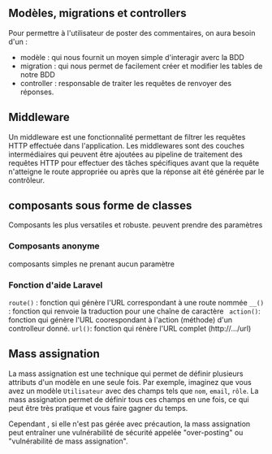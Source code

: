 ## Modèles, migrations et controllers

Pour permettre à l'utilisateur de poster des commentaires, on aura besoin d'un :
- modèle  : qui nous fournit un moyen simple d'interagir averc la BDD 
- migration : qui nous permet de facilement créer et modifier les tables de notre BDD
- controller : responsable de traiter les requêtes de renvoyer des réponses.

## Middleware

Un middleware est une fonctionnalité permettant de filtrer les requêtes HTTP effectuée dans l'application. Les middlewares sont des couches intermédiaires qui peuvent être ajoutées au pipeline de traitement des requêtes HTTP pour effectuer des tâches spécifiques avant que la requête n'atteigne le route appropriée ou après que la réponse ait été générée par le contrôleur.

## composants sous forme de classes
Composants les plus versatiles et robuste. peuvent prendre des paramètres

### Composants anonyme
composants simples ne prenant aucun paramètre

### Fonction d'aide Laravel
`route()` : fonction qui génère l'URL correspondant à une route nommée
`__()` :  fonction qui renvoie la traduction pour une chaîne de caractère
` action()`: fonction qui génère l'URL coorespondant à l'action (méthode) d'un controlleur donné.
`url()`: fonction qui rénère l'URL complet (http://.../url)

## Mass assignation 

La mass assignation est une technique qui permet de définir plusieurs attributs d'un modèle en une seule fois. Par exemple, imaginez que vous avez un modèle ` Utilisateur ` avec des champs tels que `nom`, `email`, ` rôle `. La mass assignation permet de définir tous ces champs en une fois, ce qui peut être très pratique et vous faire gagner du temps.

Cependant , si elle n'est pas gérée avec précaution, la mass assignation peut entraîner une vulnérabilité de sécurité appelée "over-posting" ou "vulnérabilité de mass assignation".